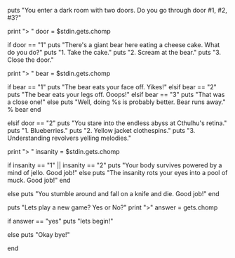 puts "You enter a dark room with two doors.  Do you go through door #1, #2, #3?"

print "> "
door = $stdin.gets.chomp

if door == "1"
  puts "There's a giant bear here eating a cheese cake.  What do you do?"
  puts "1. Take the cake."
  puts "2. Scream at the bear."
  puts "3. Close the door."

  print "> "
  bear = $stdin.gets.chomp

  if bear == "1"
    puts "The bear eats your face off.  Yikes!"
  elsif bear == "2"
    puts "The bear eats your legs off.  Ooops!"
  elsif bear == "3"
    puts "That was a close one!"
  else
    puts "Well, doing %s is probably better.  Bear runs away." % bear
  end

elsif door == "2"
  puts "You stare into the endless abyss at Cthulhu's retina."
  puts "1. Blueberries."
  puts "2. Yellow jacket clothespins."
  puts "3. Understanding revolvers yelling melodies."

  print "> "
  insanity = $stdin.gets.chomp

  if insanity == "1" || insanity == "2"
    puts "Your body survives powered by a mind of jello.  Good job!"
  else
    puts "The insanity rots your eyes into a pool of muck.  Good job!"
  end

else
  puts "You stumble around and fall on a knife and die.  Good job!"
end


puts "Lets play a new game? Yes or No?"
print ">"
answer = gets.chomp

if answer == "yes"
  puts "lets begin!"

else
  puts "Okay bye!"

end
